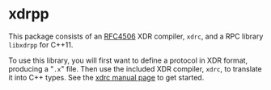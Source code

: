 xdrpp
=====

This package consists of an
[RFC4506](http://tools.ietf.org/html/rfc4506) XDR compiler, `xdrc`,
and a RPC library `libxdrpp` for C++11.

To use this library, you will first want to define a protocol in XDR
format, producing a "`.x`" file.  Then use the included XDR compiler,
`xdrc`, to translate it into C++ types.  See the
[xdrc manual page](md_doc_xdrc_81.html) to get started.
